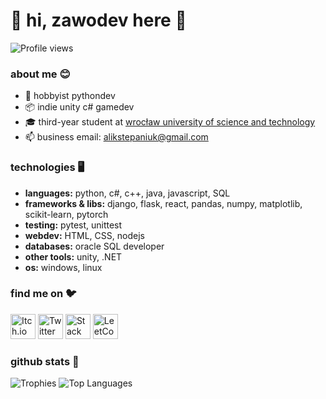 # 👋 hi, zawodev here 👋
![Profile views](https://komarev.com/ghpvc/?username=zawodev&label=Profile%20views&color=23A559&style=flat)

### about me 😊
- 🐍 hobbyist pythondev
- 📦 indie unity c# gamedev
- 🎓 third-year student at [wrocław university of science and technology](https://www.pwr.edu.pl/)
- 📫 business email: [alikstepaniuk@gmail.com](mailto:alikstepaniuk@gmail.com)

### technologies 🖥️

- **languages:** python, c#, c++, java, javascript, SQL
- **frameworks & libs:** django, flask, react, pandas, numpy, matplotlib, scikit-learn, pytorch
- **testing:** pytest, unittest
- **webdev:** HTML, CSS, nodejs
- **databases:** oracle SQL developer
- **other tools:** unity, .NET
- **os:** windows, linux

### find me on 🐦
<p align="left">
  <a href="https://zawo.itch.io" target="_blank"><img src="https://static.itch.io/images/app-icon.png" alt="Itch.io" width="40" height="40" /></a>
  <a href="https://twitter.com/zawodev" target="_blank"><img src="https://upload.wikimedia.org/wikipedia/commons/thumb/b/b7/X_logo.jpg/800px-X_logo.jpg" alt="Twitter" width="40" height="40" /></a>
  <a href="https://stackoverflow.com/users/23816989" target="_blank"><img src="https://raw.githubusercontent.com/rahuldkjain/github-profile-readme-generator/master/src/images/icons/Social/stack-overflow.svg" alt="Stack Overflow" width="40" height="40" /></a>
  <a href="https://www.leetcode.com/zawodev" target="_blank"><img src="https://raw.githubusercontent.com/rahuldkjain/github-profile-readme-generator/master/src/images/icons/Social/leet-code.svg" alt="LeetCode" width="40" height="40" /></a>
</p>

### github stats 🙊
![Trophies](https://github-profile-trophy.vercel.app/?username=zawodev&theme=onedark)
![Top Languages](https://github-readme-stats.vercel.app/api/top-langs?username=zawodev&show_icons=true&locale=en&layout=compact&theme=onedark)
